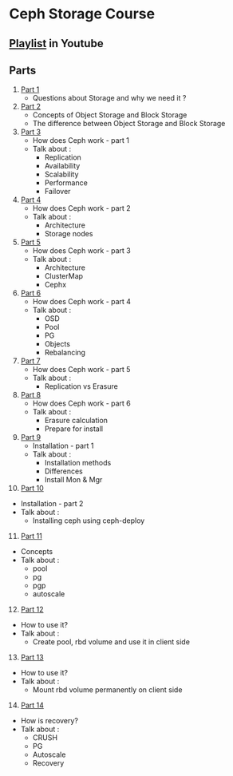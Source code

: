 # Ceph Storage Course 

## [Playlist](https://www.youtube.com/playlist?list=PLRMCwJJwWR1DhlYbrvwXCXbudzfxseo7E) in Youtube 

## Parts 

1. [Part 1](https://youtu.be/nfRwaXDwCiU)
   - Questions about Storage and why we need it ? 
2. [Part 2](https://youtu.be/acKO8a6DwIk)
   - Concepts of Object Storage and Block Storage 
   - The difference between Object Storage and Block Storage
3. [Part 3](https://youtu.be/A5eG8BPNqyQ)
   - How does Ceph work - part 1
   - Talk about :
       - Replication
       - Availability
       - Scalability 
       - Performance
       - Failover
4. [Part 4](https://youtu.be/HMjKEkrhVv0)
   - How does Ceph work - part 2
   - Talk about :
       - Architecture
       - Storage nodes
5. [Part 5](https://youtu.be/yI_fAlz7mRk)
   - How does Ceph work - part 3
   - Talk about :
       - Architecture
       - ClusterMap
       - Cephx
6. [Part 6](https://youtu.be/zA8ziAHWktg)
   - How does Ceph work - part 4
   - Talk about :
       - OSD
       - Pool
       - PG
       - Objects
       - Rebalancing
7. [Part 7](https://youtu.be/UqEX16Lq11s)
   - How does Ceph work - part 5
   - Talk about :
       - Replication vs Erasure
8. [Part 8](https://youtu.be/mgKvbUQTwEc)
   - How does Ceph work - part 6
   - Talk about :
       - Erasure calculation
       - Prepare for install
9. [Part 9](https://youtu.be/FKK-NSWK4WQ)
   - Installation - part 1
   - Talk about :
       - Installation methods
       - Differences
       - Install Mon & Mgr
10. [Part 10](https://youtu.be/BBW5zssdIDU)
   - Installation - part 2
   - Talk about :
       - Installing ceph using ceph-deploy
11. [Part 11](https://youtu.be/XfJqcV8l8EQ?si=mq1BekNp6cofxEcE)
   - Concepts
   - Talk about :
       - pool
       - pg
       - pgp
       - autoscale
12. [Part 12](https://youtu.be/yyboJg9ewYQ?si=qZyuW-iALQRtJp_Y)
   - How to use it?
   - Talk about :
       - Create pool, rbd volume and use it in client side
13. [Part 13](https://youtu.be/ej_LmChH5qo?si=Rf-_sRqHyD60QPzD)
   - How to use it?
   - Talk about :
       - Mount rbd volume permanently on client side
14. [Part 14](https://youtu.be/1DjWwMt0Pfo?si=-CjxyN02l3NdjzZx)
   - How is recovery?
   - Talk about :
       - CRUSH
       - PG
       - Autoscale
       - Recovery

